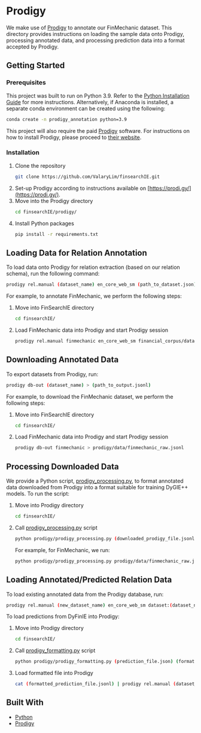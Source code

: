 # Prodigy
We make use of [Prodigy](https://prodi.gy/) to annotate our FinMechanic dataset. This directory provides instructions on loading the sample data onto Prodigy, processing annotated data, and processing prediction data into a format accepted by Prodigy. 

## Getting Started
### Prerequisites
This project was built to run on Python 3.9. Refer to the [Python Installation Guide](https://www.python.org/downloads/) for more instructions. Alternatively, if Anaconda is installed, a separate conda environment can be created using the following:
```bash
conda create -n prodigy_annotation python=3.9
```

This project will also require the paid [Prodigy](https://prodi.gy/) software. For instructions on how to install Prodigy, please proceed to [their website](https://prodi.gy/buy).

### Installation
1. Clone the repository
   ```sh
   git clone https://github.com/ValaryLim/finsearchIE.git
   ```
2. Set-up Prodigy according to instructions available on [https://prodi.gy/](https://prodi.gy/).
3. Move into the Prodigy directory
    ```sh
    cd finsearchIE/prodigy/
    ```
4. Install Python packages
    ```sh
    pip install -r requirements.txt
    ```

## Loading Data for Relation Annotation
To load data onto Prodigy for relation extraction (based on our relation schema), run the following command:
```sh
prodigy rel.manual (dataset_name) en_core_web_sm (path_to_dataset.json) --label ATTRIBUTE,FUNCTION,POSITIVE,NEGATIVE,NEUTRAL,NONE,UNCERTAIN,CONDITION,BETTER,COREFERENCE --span-label ENTITY --add-ents --wrap
```

For example, to annotate FinMechanic, we perform the following steps:
1. Move into FinSearchIE directory
    ```sh
    cd finsearchIE/
    ```
2. Load FinMechanic data into Prodigy and start Prodigy session
    ```sh
    prodigy rel.manual finmechanic en_core_web_sm financial_corpus/data/abstracts/sample_abstracts.json --label ATTRIBUTE,FUNCTION,POSITIVE,NEGATIVE,NEUTRAL,NONE,UNCERTAIN,CONDITION,BETTER,COREFERENCE --span-label ENTITY --add-ents --wrap
    ```

## Downloading Annotated Data
To export datasets from Prodigy, run:
```sh 
prodigy db-out (dataset_name) > (path_to_output.jsonl)
```

For example, to download the FinMechanic dataset, we perform the following steps:
1. Move into FinSearchIE directory
    ```sh
    cd finsearchIE/
    ```
2. Load FinMechanic data into Prodigy and start Prodigy session
    ```sh
    prodigy db-out finmechanic > prodigy/data/finmechanic_raw.jsonl
    ```

## Processing Downloaded Data
We provide a Python script, [prodigy_processing.py](prodigy_processing.py), to format annotated data downloaded from Prodigy into a format suitable for training DyGIE++ models. To run the script:

1. Move into Prodigy directory
    ```sh
    cd finsearchIE/
    ```
2. Call [prodigy_processing.py](prodigy_processing.py) script
    ```sh
    python prodigy/prodigy_processing.py (downloaded_prodigy_file.jsonl) (processed_prodigy_file.jsonl)
    ```
    For example, for FinMechanic, we run:
    ```sh
    python prodigy/prodigy_processing.py prodigy/data/finmechanic_raw.jsonl prodigy/data/finmechanic_processed.jsonl
    ```

## Loading Annotated/Predicted Relation Data
To load existing annotated data from the Prodigy database, run:
```sh
prodigy rel.manual (new_dataset_name) en_core_web_sm dataset:(dataset_name) --label ATTRIBUTE,FUNCTION,POSITIVE,NEGATIVE,NEUTRAL,NONE,UNCERTAIN,CONDITION,BETTER,COREFERENCE --span-label ENTITY --add-ents --wrap
```

To load predictions from DyFinIE into Prodigy:
1. Move into Prodigy directory
    ```sh
    cd finsearchIE/
    ```
2. Call [prodigy_formatting.py](prodigy_formatting.py) script
    ```sh
    python prodigy/prodigy_formatting.py (prediction_file.json) (formatted_prediction_file.jsonl)
    ```
3. Load formatted file into Prodigy
    ```sh
    cat (formatted_prediction_file.jsonl) | prodigy rel.manual (dataset_name) en_core_web_sm - --loader jsonl --label ATTRIBUTE,FUNCTION,POSITIVE,NEGATIVE,NEUTRAL,NONE,UNCERTAIN,CONDITION,BETTER,COREFERENCE,DIRECT,INDIRECT --span-label ENTITY --add-ents --wrap
    ```

## Built With
* [Python](https://www.python.org/)
* [Prodigy](https://prodi.gy/)